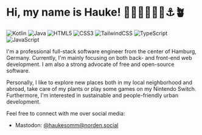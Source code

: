 # Hi, my name is Hauke! 👋🏻👨🏼‍💻🌊⚓️🪴

![Kotlin](https://img.shields.io/badge/kotlin-%237F52FF.svg?style=for-the-badge&logo=kotlin&logoColor=white) ![Java](https://img.shields.io/badge/java-%23ED8B00.svg?style=for-the-badge&logo=oracle&logoColor=white) ![HTML5](https://img.shields.io/badge/html5-E34F26.svg?style=for-the-badge&logo=html5&logoColor=white) ![CSS3](https://img.shields.io/badge/css3-1572B6.svg?style=for-the-badge&logo=css3&logoColor=white) ![TailwindCSS](https://img.shields.io/badge/tailwindcss-%2338B2AC.svg?style=for-the-badge&logo=tailwind-css&logoColor=white) ![TypeScript](https://img.shields.io/badge/typescript-%23007ACC.svg?style=for-the-badge&logo=typescript&logoColor=white) ![JavaScript](https://img.shields.io/badge/javascript-%23323330.svg?style=for-the-badge&logo=javascript&logoColor=%23F7DF1E) 

I'm a professional full-stack software engineer from the center of Hamburg, Germany. Currently, I'm mainly focusing on both back- and front-end web development. I am also a strong advocate of free and open-source software.

Personally, I like to explore new places both in my local neighborhood and abroad, take care of my plants or play some games on my Nintendo Switch.
Furthermore, I'm interested in sustainable and people-friendly urban development.

Feel free to connect with me over social media:

- Mastodon: [@haukesomm@norden.social](https://norden.social/@haukesomm)